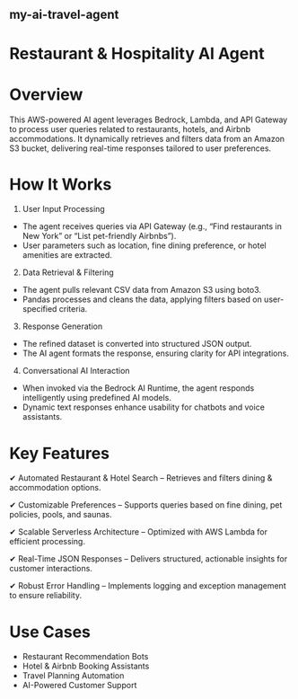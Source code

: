 ## my-ai-travel-agent
# Restaurant & Hospitality AI Agent

# Overview
This AWS-powered AI agent leverages Bedrock, Lambda, and API Gateway to process user queries related to restaurants, hotels, and Airbnb accommodations. It dynamically retrieves and filters data from an Amazon S3 bucket, delivering real-time responses tailored to user preferences.

# How It Works
1. User Input Processing
-   The agent receives queries via API Gateway (e.g., “Find restaurants in New York” or “List pet-friendly Airbnbs”).
-   User parameters such as location, fine dining preference, or hotel amenities are extracted.
2. Data Retrieval & Filtering
-   The agent pulls relevant CSV data from Amazon S3 using boto3.
-   Pandas processes and cleans the data, applying filters based on user-specified criteria.
3. Response Generation
-   The refined dataset is converted into structured JSON output.
-   The AI agent formats the response, ensuring clarity for API integrations.
4. Conversational AI Interaction
-   When invoked via the Bedrock AI Runtime, the agent responds intelligently using predefined AI models.
-   Dynamic text responses enhance usability for chatbots and voice assistants.

# Key Features
✔ Automated Restaurant & Hotel Search – Retrieves and filters dining & accommodation options.

✔ Customizable Preferences – Supports queries based on fine dining, pet policies, pools, and saunas.

✔ Scalable Serverless Architecture – Optimized with AWS Lambda for efficient processing.

✔ Real-Time JSON Responses – Delivers structured, actionable insights for customer interactions.

✔ Robust Error Handling – Implements logging and exception management to ensure reliability.

# Use Cases
- Restaurant Recommendation Bots
- Hotel & Airbnb Booking Assistants
- Travel Planning Automation
- AI-Powered Customer Support
